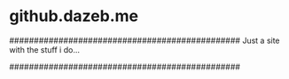 # github.dazeb.me

###############################################
Just a site with the stuff i do...

###############################################
